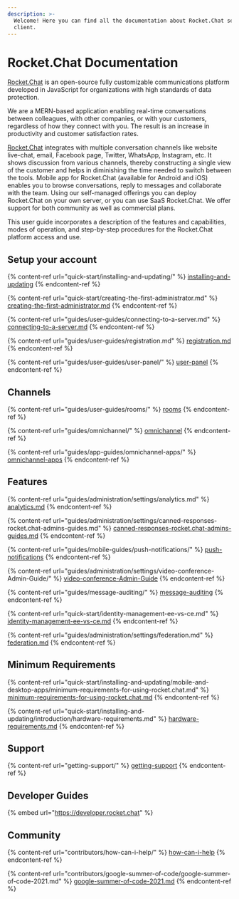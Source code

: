 ```yaml
---
description: >-
  Welcome! Here you can find all the documentation about Rocket.Chat server and
  client.
---
```


# Rocket.Chat Documentation

[Rocket.Chat](https://rocket.chat) is an open-source fully customizable communications platform developed in JavaScript for organizations with high standards of data protection.

We are a MERN-based application enabling real-time conversations between colleagues, with other companies, or with your customers, regardless of how they connect with you. The result is an increase in productivity and customer satisfaction rates.

[Rocket.Chat](https://rocket.chat) integrates with multiple conversation channels like website live-chat, email, Facebook page, Twitter, WhatsApp, Instagram, etc. It shows discussion from various channels, thereby constructing a single view of the customer and helps in diminishing the time needed to switch between the tools. Mobile app for Rocket.Chat (available for Android and iOS) enables you to browse conversations, reply to messages and collaborate with the team.  Using our self-managed offerings you can deploy Rocket.Chat on your own server, or you can use SaaS Rocket.Chat. We offer support for both community as well as commercial plans.

This user guide incorporates a description of the features and capabilities, modes of operation, and step-by-step procedures for the Rocket.Chat platform access and use.

## Setup your account

{% content-ref url="quick-start/installing-and-updating/" %}
[installing-and-updating](quick-start/installing-and-updating/)
{% endcontent-ref %}

{% content-ref url="quick-start/creating-the-first-administrator.md" %}
[creating-the-first-administrator.md](quick-start/creating-the-first-administrator.md)
{% endcontent-ref %}

{% content-ref url="guides/user-guides/connecting-to-a-server.md" %}
[connecting-to-a-server.md](guides/user-guides/connecting-to-a-server.md)
{% endcontent-ref %}

{% content-ref url="guides/user-guides/registration.md" %}
[registration.md](guides/user-guides/registration.md)
{% endcontent-ref %}

{% content-ref url="guides/user-guides/user-panel/" %}
[user-panel](guides/user-guides/user-panel/)
{% endcontent-ref %}

## Channels

{% content-ref url="guides/user-guides/rooms/" %}
[rooms](guides/user-guides/rooms/)
{% endcontent-ref %}

{% content-ref url="guides/omnichannel/" %}
[omnichannel](guides/omnichannel/)
{% endcontent-ref %}

{% content-ref url="guides/app-guides/omnichannel-apps/" %}
[omnichannel-apps](guides/app-guides/omnichannel-apps/)
{% endcontent-ref %}

## Features

{% content-ref url="guides/administration/settings/analytics.md" %}
[analytics.md](guides/administration/settings/analytics.md)
{% endcontent-ref %}

{% content-ref url="guides/administration/settings/canned-responses-rocket.chat-admins-guides.md" %}
[canned-responses-rocket.chat-admins-guides.md](guides/administration/settings/canned-responses-rocket.chat-admins-guides.md)
{% endcontent-ref %}

{% content-ref url="guides/mobile-guides/push-notifications/" %}
[push-notifications](guides/mobile-guides/push-notifications/)
{% endcontent-ref %}

{% content-ref url="guides/administration/settings/video-conference-Admin-Guide/" %}
[video-conference-Admin-Guide](guides/administration/settings/video-conference-Admin-Guide/)
{% endcontent-ref %}

{% content-ref url="guides/message-auditing/" %}
[message-auditing](guides/message-auditing/)
{% endcontent-ref %}

{% content-ref url="quick-start/identity-management-ee-vs-ce.md" %}
[identity-management-ee-vs-ce.md](quick-start/identity-management-ee-vs-ce.md)
{% endcontent-ref %}

{% content-ref url="guides/administration/settings/federation.md" %}
[federation.md](guides/administration/settings/federation.md)
{% endcontent-ref %}

## Minimum Requirements

{% content-ref url="quick-start/installing-and-updating/mobile-and-desktop-apps/minimum-requirements-for-using-rocket.chat.md" %}
[minimum-requirements-for-using-rocket.chat.md](quick-start/installing-and-updating/mobile-and-desktop-apps/minimum-requirements-for-using-rocket.chat.md)
{% endcontent-ref %}

{% content-ref url="quick-start/installing-and-updating/introduction/hardware-requirements.md" %}
[hardware-requirements.md](quick-start/installing-and-updating/introduction/hardware-requirements.md)
{% endcontent-ref %}

## Support

{% content-ref url="getting-support/" %}
[getting-support](getting-support/)
{% endcontent-ref %}

## Developer Guides

{% embed url="https://developer.rocket.chat" %}

## Community

{% content-ref url="contributors/how-can-i-help/" %}
[how-can-i-help](contributors/how-can-i-help/)
{% endcontent-ref %}

{% content-ref url="contributors/google-summer-of-code/google-summer-of-code-2021.md" %}
[google-summer-of-code-2021.md](contributors/google-summer-of-code/google-summer-of-code-2021.md)
{% endcontent-ref %}
